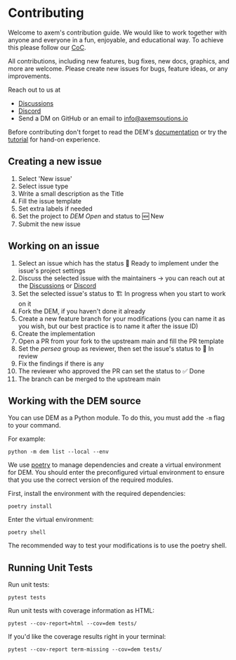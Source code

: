 # Contributing

Welcome to axem's contribution guide. We would like to work together with anyone and everyone in a 
fun, enjoyable, and educational  way. To achieve this please follow our 
[CoC](https://github.com/axem-solutions/.github/blob/main/CODE_OF_CONDUCT.md).

All contributions, including new features, bug fixes, new docs, graphics, and more are welcome. 
Please create new issues for bugs, feature ideas, or any improvements.

Reach out to us at 
- [Discussions](https://github.com/axem-solutions/dem/discussions)
- [Discord](https://discord.com/invite/Nv6hSzXruK)
- Send a DM on GitHub or an email to info@axemsoutions.io

Before contributing don't forget to read the DEM's [documentation](https://axemsolutions.io/dem_doc/) 
or try the [tutorial](https://www.axemsolutions.io/tutorial/) for hand-on experience.

## Creating a new issue

1. Select 'New issue'
2. Select issue type
3. Write a small description as the Title
4. Fill the issue template
5. Set extra labels if needed
6. Set the project to *DEM Open* and status to 🆕 New
7. Submit the new issue

## Working on an issue

1. Select an issue which has the status 🔖 Ready to implement under the issue's project settings
2. Discuss the selected issue with the maintainers -> you can reach out at the
[Discussions](https://github.com/axem-solutions/dem/discussions) or [Discord](https://discord.com/invite/Nv6hSzXruK)
3. Set the selected issue's status to 🏗️ In progress when you start to work on it
4. Fork the DEM, if you haven't done it already
5. Create a new feature branch for your modifications (you can name it as you wish, but our
best practice is to name it after the issue ID)
6. Create the implementation
7. Open a PR from your fork to the upstream main and fill the PR template
8. Set the *persea* group as reviewer, then set the issue's status to 👀 In review
9. Fix the findings if there is any
10. The reviewer who approved the PR can set the status to ✅ Done
11. The branch can be merged to the upstream main

## Working with the DEM source

You can use DEM as a Python module. To do this, you must add the `-m` flag to your command.

For example:

    python -m dem list --local --env

We use [poetry](https://python-poetry.org/) to manage dependencies and create a virtual environment
for DEM. You should enter the preconfigured virtual environment to ensure that you use the correct 
version of the required modules.

First, install the environment with the required dependencies:

    poetry install

Enter the virtual environment:

    poetry shell

The recommended way to test your modifications is to use the poetry shell.

## Running Unit Tests

Run unit tests:

    pytest tests

Run unit tests with coverage information as HTML:

    pytest --cov-report=html --cov=dem tests/

If you'd like the coverage results right in your terminal:

    pytest --cov-report term-missing --cov=dem tests/
